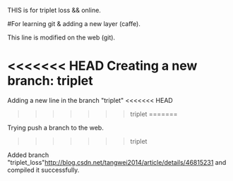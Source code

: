 THIS is for triplet loss && online.

#For learning git & adding a new layer (caffe).

This line is modified on the web (git).

<<<<<<< HEAD
Creating a new branch: triplet
=======
Adding a new line in the branch "triplet"
<<<<<<< HEAD
>>>>>>> triplet
=======

Trying push a branch to the web.
>>>>>>> triplet

Added branch "triplet_loss"<http://blog.csdn.net/tangwei2014/article/details/46815231> and compiled it successfully.
